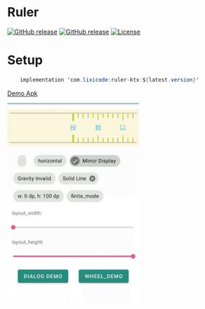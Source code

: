 # Ruler

[![GitHub release](https://img.shields.io/github/release/lixi0912/Ruler.svg)](https://github.com/lixi0912/Ruler/releases/latest)
[![GitHub release](https://img.shields.io/github/release-pre/lixi0912/ruler.svg?label=pre-release)]()
[![License](https://img.shields.io/github/license/lixi0912/Ruler.svg?style=popout)](https://github.com/lixi0912/Ruler/blob/master/LICENSE)

# Setup


```java
    implementation 'com.lixicode:ruler-ktx:${latest.version}'
```


[Demo Apk](/image/demo.apk)

<img src="/image/demo.gif" width="300" alt="demo"/>